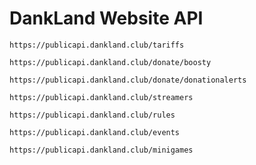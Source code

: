 # DankLand Website API
```https://publicapi.dankland.club/tariffs```

```https://publicapi.dankland.club/donate/boosty```

```https://publicapi.dankland.club/donate/donationalerts```

```https://publicapi.dankland.club/streamers```

```https://publicapi.dankland.club/rules```

```https://publicapi.dankland.club/events```

```https://publicapi.dankland.club/minigames```
